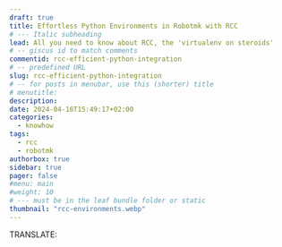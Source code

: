 ```yaml
---
draft: true
title: Effortless Python Environments in Robotmk with RCC
# --- Italic subheading
lead: All you need to know about RCC, the 'virtualenv on steroids'
# -- giscus id to match comments
commentid: rcc-efficient-python-integration
# -- predefined URL
slug: rcc-efficient-python-integration
# -- for posts in menubar, use this (shorter) title
# menutitle: 
description:
date: 2024-04-16T15:49:17+02:00
categories:
  - knowhow
tags:
  - rcc
  - robotmk
authorbox: true
sidebar: true
pager: false
#menu: main
#weight: 10
# --- must be in the leaf bundle folder or static
thumbnail: "rcc-environments.webp"
---
```


TRANSLATE: 